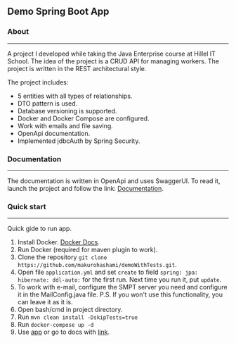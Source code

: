 ## Demo Spring Boot App
### About

---

A project I developed while taking the Java Enterprise course at Hillel IT School.
The idea of the project is a CRUD API for managing workers. 
The project is written in the REST architectural style.

The project includes:
- 5 entities with all types of relationships. 
- DTO pattern is used. 
- Database versioning is supported. 
- Docker and Docker Compose are configured. 
- Work with emails and file saving. 
- OpenApi documentation. 
- Implemented jdbcAuth by Spring Security. 

### Documentation

---
The documentation is written in OpenApi and uses SwaggerUI. 
To read it, launch the project and follow the link: [Documentation](http://localhost:8087/swagger-ui.html).

### Quick start

---
Quick gide to run app.
1. Install Docker. [Docker Docs](https://docs.docker.com/get-docker/).
2. Run Docker (required for maven plugin to work).
3. Clone the repository `git clone https://github.com/makurohashami/demoWithTests.git`.
4. Open file `application.yml` and set `create` to field `spring: jpa: hibernate: ddl-auto:` for the first run. Next time you run it, put `update`.
5. To work with e-mail, configure the SMPT server you need and configure it in the MailConfig.java file. P.S. If you won't use this functionality, you can leave it as it is.
6. Open bash/cmd in project directory.
7. Run `mvn clean install -DskipTests=true`
8. Run `docker-compose up -d`
9. Use [app](http://localhost:8087/) or go to docs with [link](http://localhost:8087/swagger-ui.html).
